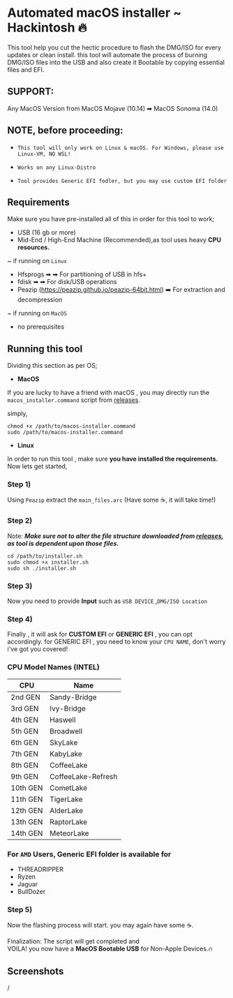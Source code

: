 
# Automated macOS installer ~ Hackintosh 🔥

This tool help you cut the hectic procedure to flash the DMG/ISO for every updates or clean install. this tool will automate the process of burning DMG/ISO files into the USB and also create it Bootable by copying essential files and EFI. 

## SUPPORT:
Any MacOS Version from
MacOS Mojave (10.14) ➡ MacOS Sonoma (14.0)
## NOTE, before proceeding:
- `This tool will only work on Linux & macOS. For Windows, please use Linux-VM, NO WSL!`

- `Works on any Linux-Distro`

- `Tool provides Generic EFI fodler, but you may use custom EFI folder`
## Requirements
Make sure you have pre-installed all of this in order for this tool to work;
- USB (16 gb or more)
- Mid-End / High-End Machine (Recommended),as tool uses heavy **CPU resources.**
 
~ if running on `Linux`
- Hfsprogs ➡ ➡ For partitioning of USB in hfs+
- fdisk ➡ ➡ For disk/USB operations 
- Peazip (https://peazip.github.io/peazip-64bit.html)  ➡️ For extraction and decompression 

~ if running on `MacOS`
- no prerequisites 


## Running this tool

Dividing this section as per OS;

- **MacOS** 

If you are lucky to have a friend with macOS , you may directly run the `macos_installer.command` script from  [releases](https://github.com/Cdude1909/Automated-MacOS-Installer/releases/). 

simply,  

```
chmod +x /path/to/macos-installer.command
sudo /path/to/macos-installer.command
```
- **Linux**

In order to run this tool , make sure **you have installed the requirements.**
Now lets get started,

### Step 1)
 Using `Peazip` extract the `main_files.arc` (Have some ☕️, it will take time!)
### Step 2)
Note: 
***Make sure not to alter the file structure downloaded from 
[releases](https://github.com/Cdude1909/Automated-MacOS-Installer/releases/), as tool is dependent upon those files.***


```
cd /path/to/installer.sh
sudo chmod +x installer.sh
sudo sh ./installer.sh
```
### Step 3)
 Now you need to provide **Input** such as  `USB DEVICE` ,`DMG/ISO Location`
### Step 4)
 Finally , it will ask for **CUSTOM EFI** or **GENERIC EFI** ,
 you can opt accordingly.
 for GENERIC EFI , you need to know your `CPU NAME`, don't worry i've got you covered! 
 ### CPU Model Names (**INTEL**)

| CPU             | Name                                                                |
| ----------------- | ------------------------------------------------------------------ |
| 2nd GEN| Sandy-Bridge|
| 3rd GEN| Ivy-Bridge|
| 4th GEN| Haswell|
| 5th GEN| Broadwell|
| 6th GEN| SkyLake |
| 7th GEN| KabyLake|
| 8th GEN| CoffeeLake|
| 9th GEN| CoffeeLake-Refresh|
| 10th GEN| CometLake|
|11th GEN| TigerLake|
|12th GEN| AlderLake|
|13th GEN| RaptorLake|
|14th GEN| MeteorLake|

### For `AMD` Users, Generic EFI folder is available for 
- THREADRIPPER
- Ryzen
- Jaguar
- BullDozer 

### Step 5)
Now the flashing process will start. you may again have some ☕️.

Finalization: The script will get completed and    
VOILA! you now have a **MacOS Bootable USB** for Non-Apple Devices.🔥


## Screenshots
 /
